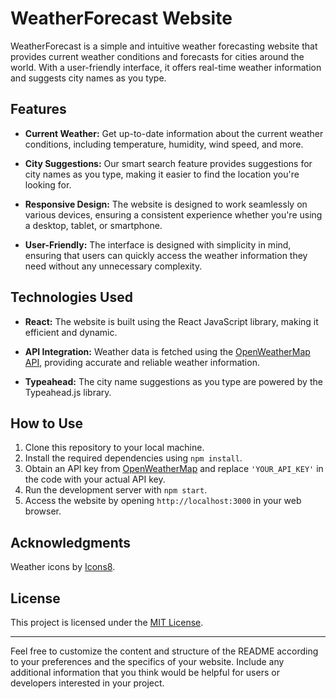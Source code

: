 
# WeatherForecast Website
WeatherForecast is a simple and intuitive weather forecasting website that provides current weather conditions and forecasts for cities around the world. With a user-friendly interface, it offers real-time weather information and suggests city names as you type.

## Features

- **Current Weather:** Get up-to-date information about the current weather conditions, including temperature, humidity, wind speed, and more.

- **City Suggestions:** Our smart search feature provides suggestions for city names as you type, making it easier to find the location you're looking for.

- **Responsive Design:** The website is designed to work seamlessly on various devices, ensuring a consistent experience whether you're using a desktop, tablet, or smartphone.

- **User-Friendly:** The interface is designed with simplicity in mind, ensuring that users can quickly access the weather information they need without any unnecessary complexity.

## Technologies Used

- **React:** The website is built using the React JavaScript library, making it efficient and dynamic.

- **API Integration:** Weather data is fetched using the [OpenWeatherMap API](https://openweathermap.org/api), providing accurate and reliable weather information.

- **Typeahead:** The city name suggestions as you type are powered by the Typeahead.js library.

## How to Use

1. Clone this repository to your local machine.
2. Install the required dependencies using `npm install`.
3. Obtain an API key from [OpenWeatherMap](https://openweathermap.org/api) and replace `'YOUR_API_KEY'` in the code with your actual API key.
4. Run the development server with `npm start`.
5. Access the website by opening `http://localhost:3000` in your web browser.

## Acknowledgments

Weather icons by [Icons8](https://icons8.com/icons).

## License

This project is licensed under the [MIT License](LICENSE).

---

Feel free to customize the content and structure of the README according to your preferences and the specifics of your website. Include any additional information that you think would be helpful for users or developers interested in your project.
